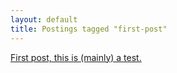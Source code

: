 ```yaml
---
layout: default
title: Postings tagged "first-post"
---
```

[First post, this is (mainly) a test.](http://janesconference.github.com/KievII/2011/02/first-test-post)<br />
